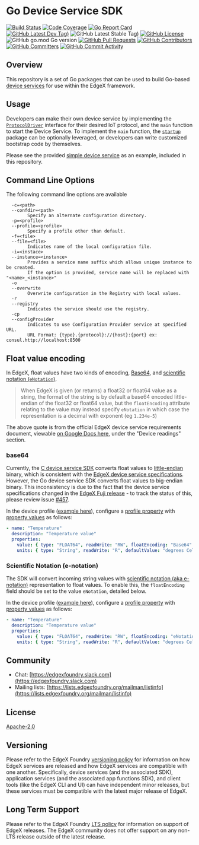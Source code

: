 # Go Device Service SDK
[![Build Status](https://jenkins.edgexfoundry.org/view/EdgeX%20Foundry%20Project/job/edgexfoundry/job/device-sdk-go/job/main/badge/icon)](https://jenkins.edgexfoundry.org/view/EdgeX%20Foundry%20Project/job/edgexfoundry/job/device-sdk-go/job/main/) [![Code Coverage](https://codecov.io/gh/edgexfoundry/device-sdk-go/branch/main/graph/badge.svg?token=NoUXyBZgt6)](https://codecov.io/gh/edgexfoundry/device-sdk-go) [![Go Report Card](https://goreportcard.com/badge/github.com/edgexfoundry/device-sdk-go)](https://goreportcard.com/report/github.com/edgexfoundry/device-sdk-go) [![GitHub Latest Dev Tag)](https://img.shields.io/github/v/tag/edgexfoundry/device-sdk-go?include_prereleases&sort=semver&label=latest-dev)](https://github.com/edgexfoundry/device-sdk-go/tags) ![GitHub Latest Stable Tag)](https://img.shields.io/github/v/tag/edgexfoundry/device-sdk-go?sort=semver&label=latest-stable) [![GitHub License](https://img.shields.io/github/license/edgexfoundry/device-sdk-go)](https://choosealicense.com/licenses/apache-2.0/) ![GitHub go.mod Go version](https://img.shields.io/github/go-mod/go-version/edgexfoundry/device-sdk-go) [![GitHub Pull Requests](https://img.shields.io/github/issues-pr-raw/edgexfoundry/device-sdk-go)](https://github.com/edgexfoundry/device-sdk-go/pulls) [![GitHub Contributors](https://img.shields.io/github/contributors/edgexfoundry/device-sdk-go)](https://github.com/edgexfoundry/device-sdk-go/contributors) [![GitHub Committers](https://img.shields.io/badge/team-committers-green)](https://github.com/orgs/edgexfoundry/teams/device-sdk-go-committers/members) [![GitHub Commit Activity](https://img.shields.io/github/commit-activity/m/edgexfoundry/device-sdk-go)](https://github.com/edgexfoundry/device-sdk-go/commits)


## Overview

This repository is a set of Go packages that can be used to build Go-based [device services](https://docs.edgexfoundry.org/1.2/microservices/device/Ch-DeviceServices/) for use within the EdgeX framework.

## Usage

Developers can make their own device service by implementing the [`ProtocolDriver`](https://github.com/edgexfoundry/device-sdk-go/blob/master/pkg/models/protocoldriver.go) interface for their desired IoT protocol, and the `main` function to start the Device Service. To implement the `main` function, the [`startup`](https://github.com/edgexfoundry/device-sdk-go/tree/master/pkg/startup) package can be optionally leveraged, or developers can write customized bootstrap code by themselves.

Please see the provided [simple device service](https://github.com/edgexfoundry/device-sdk-go/tree/master/example) as an example, included in this repository.

## Command Line Options

The following command line options are available

```text
  -c=<path>
  --confdir=<path>
        Specify an alternate configuration directory.
  -p=<profile>
  --profile=<profile>
        Specify a profile other than default.
  -f=<file>
  --file=<file>
        Indicates name of the local configuration file.
  -i=<instace>
  --instance=<instance>
        Provides a service name suffix which allows unique instance to be created.
        If the option is provided, service name will be replaced with "<name>_<instance>"
  -o
  --overwrite
        Overwrite configuration in the Registry with local values.
  -r
  --registry
        Indicates the service should use the registry.
  -cp
  --configProvider
        Indicates to use Configuration Provider service at specified URL.
        URL Format: {type}.{protocol}://{host}:{port} ex: consul.http://localhost:8500
```

## Float value encoding

In EdgeX, float values have two kinds of encoding, [Base64](#base64), and [scientific notation (`eNotation`)](#scientific-notation-e-notation).

> When EdgeX is given (or returns) a float32 or float64 value as a string, the format of the string is by default a base64 encoded little-endian of the float32 or float64 value, but the `floatEncoding` attribute relating to the value may instead specify `eNotation` in which case the representation is a decimal with exponent (eg `1.234e-5`)

The above quote is from the official EdgeX device service requirements document, viewable [on Google Docs here](https://docs.google.com/document/d/1aMIQ0kb46VE5eeCpDlaTg8PP29-DBSBTlgeWrv6LuYk), under the "Device readings" section.

### base64

Currently, the [C device service SDK](https://github.com/edgexfoundry/device-sdk-c) converts float values to [little-endian](https://en.wikipedia.org/wiki/Endianness) binary, which is consistent with the [EdgeX device service specifications](https://docs.google.com/document/d/1aMIQ0kb46VE5eeCpDlaTg8PP29-DBSBTlgeWrv6LuYk). However, the Go device service SDK converts float values to big-endian binary. This inconsistency is due to the fact that the device service specifications changed in the [EdgeX Fuji release](https://www.edgexfoundry.org/release-1-1-fuji/whats-new/) - to track the status of this, please review issue [#457](https://github.com/edgexfoundry/device-sdk-go/issues/457).

In the device profile ([example here](https://github.com/edgexfoundry/device-sdk-go/blob/master/example/cmd/device-simple/res/Simple-Driver.yaml)), configure a [profile property](https://docs.edgexfoundry.org/1.2/microservices/device/profile/Ch-DeviceProfileRef/#profileproperty) with [property values](https://docs.edgexfoundry.org/1.2/microservices/device/profile/Ch-DeviceProfileRef/#propertyvalue) as follows:

```yaml
- name: "Temperature"
  description: "Temperature value"
  properties:
    value: { type: "FLOAT64", readWrite: "RW", floatEncoding: "Base64" }
    units: { type: "String", readWrite: "R", defaultValue: "degrees Celsius" }
```

### Scientific Notation (e-notation)

The SDK will convert incoming string values with [scientific notation (aka e-notation)](https://en.wikipedia.org/wiki/Scientific_notation) representation to float values. To enable this, the `floatEncoding` field should be set to the value `eNotation`, detailed below.

In the device profile ([example here](https://github.com/edgexfoundry/device-sdk-go/blob/master/example/cmd/device-simple/res/Simple-Driver.yaml)), configure a [profile property](https://docs.edgexfoundry.org/1.2/microservices/device/profile/Ch-DeviceProfileRef/#profileproperty) with [property values](https://docs.edgexfoundry.org/1.2/microservices/device/profile/Ch-DeviceProfileRef/#propertyvalue) as follows:

```yaml
- name: "Temperature"
  description: "Temperature value"
  properties:
    value: { type: "FLOAT64", readWrite: "RW", floatEncoding: "eNotation" }
    units: { type: "String", readWrite: "R", defaultValue: "degrees Celsius" }
```

## Community

- Chat: [https://edgexfoundry.slack.com](https://edgexfoundry.slack.com)
- Mailing lists: [https://lists.edgexfoundry.org/mailman/listinfo](https://lists.edgexfoundry.org/mailman/listinfo)

## License

[Apache-2.0](LICENSE)

## Versioning

Please refer to the EdgeX Foundry [versioning policy](https://wiki.edgexfoundry.org/pages/viewpage.action?pageId=21823969) for information on how EdgeX services are released and how EdgeX services are compatible with one another.  Specifically, device services (and the associated SDK), application services (and the associated app functions SDK), and client tools (like the EdgeX CLI and UI) can have independent minor releases, but these services must be compatible with the latest major release of EdgeX.

## Long Term Support

Please refer to the EdgeX Foundry [LTS policy](https://wiki.edgexfoundry.org/display/FA/Long+Term+Support) for information on support of EdgeX releases. The EdgeX community does not offer support on any non-LTS release outside of the latest release.